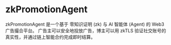 # zkPromotionAgent
zkPromotionAgent 是一个基于 零知识证明 (zk) 与 AI 智能体 (Agent) 的 Web3 广告撮合平台。   广告主可以安全地投放广告，博主可以用 zkTLS 验证社交账号的真实性，并通过链上智能合约完成即时结算。

